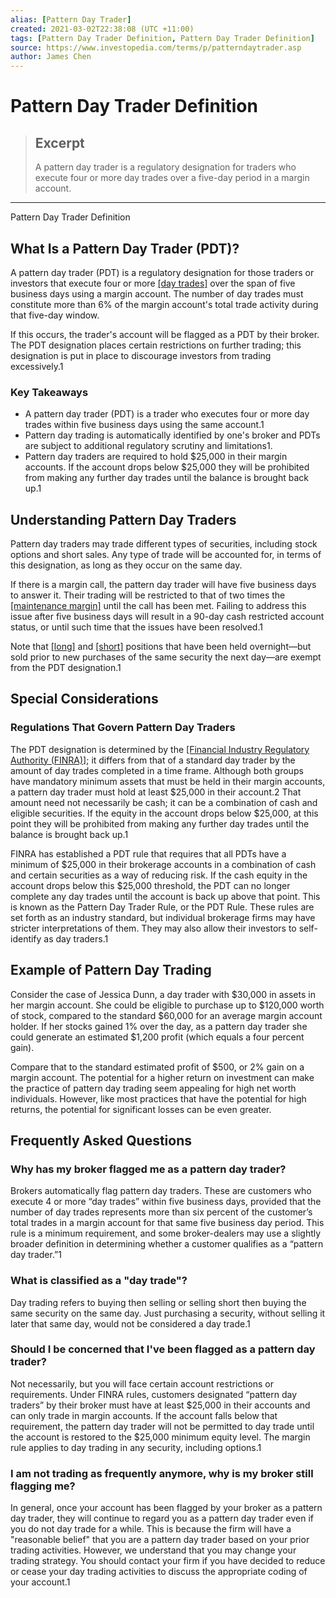 ```yaml
---
alias: [Pattern Day Trader]
created: 2021-03-02T22:38:08 (UTC +11:00)
tags: [Pattern Day Trader Definition, Pattern Day Trader Definition]
source: https://www.investopedia.com/terms/p/patterndaytrader.asp
author: James Chen
---
```


# Pattern Day Trader Definition

> ## Excerpt
> A pattern day trader is a regulatory designation for traders who execute four or more day trades over a five-day period in a margin account.

---

Pattern Day Trader Definition
## What Is a Pattern Day Trader (PDT)?

A pattern day trader (PDT) is a regulatory designation for those traders or investors that execute four or more [[day trades]](https://www.investopedia.com/terms/d/daytrader.asp) over the span of five business days using a margin account. The number of day trades must constitute more than 6% of the margin account's total trade activity during that five-day window.

If this occurs, the trader's account will be flagged as a PDT by their broker. The PDT designation places certain restrictions on further trading; this designation is put in place to discourage investors from trading excessively.1

### Key Takeaways

-   A pattern day trader (PDT) is a trader who executes four or more day trades within five business days using the same account.1
-   Pattern day trading is automatically identified by one's broker and PDTs are subject to additional regulatory scrutiny and limitations1.
-   Pattern day traders are required to hold $25,000 in their margin accounts. If the account drops below $25,000 they will be prohibited from making any further day trades until the balance is brought back up.1

## Understanding Pattern Day Traders

Pattern day traders may trade different types of securities, including stock options and short sales. Any type of trade will be accounted for, in terms of this designation, as long as they occur on the same day.

If there is a margin call, the pattern day trader will have five business days to answer it. Their trading will be restricted to that of two times the [[maintenance margin]](https://www.investopedia.com/terms/m/maintenancemargin.asp) until the call has been met. Failing to address this issue after five business days will result in a 90-day cash restricted account status, or until such time that the issues have been resolved.1

Note that [[long]](https://www.investopedia.com/terms/l/long.asp) and [[short]](https://www.investopedia.com/terms/s/short.asp) positions that have been held overnight—but sold prior to new purchases of the same security the next day—are exempt from the PDT designation.1

## Special Considerations

### Regulations That Govern Pattern Day Traders

The PDT designation is determined by the [[Financial Industry Regulatory Authority (FINRA)]](https://www.investopedia.com/terms/f/finra.asp); it differs from that of a standard day trader by the amount of day trades completed in a time frame. Although both groups have mandatory minimum assets that must be held in their margin accounts, a pattern day trader must hold at least $25,000 in their account.2 That amount need not necessarily be cash; it can be a combination of cash and eligible securities. If the equity in the account drops below $25,000, at this point they will be prohibited from making any further day trades until the balance is brought back up.1

FINRA has established a PDT rule that requires that all PDTs have a minimum of $25,000 in their brokerage accounts in a combination of cash and certain securities as a way of reducing risk. If the cash equity in the account drops below this $25,000 threshold, the PDT can no longer complete any day trades until the account is back up above that point. This is known as the Pattern Day Trader Rule, or the PDT Rule. These rules are set forth as an industry standard, but individual brokerage firms may have stricter interpretations of them. They may also allow their investors to self-identify as day traders.1

## Example of Pattern Day Trading

Consider the case of Jessica Dunn, a day trader with $30,000 in assets in her margin account. She could be eligible to purchase up to $120,000 worth of stock, compared to the standard $60,000 for an average margin account holder. If her stocks gained 1% over the day, as a pattern day trader she could generate an estimated $1,200 profit (which equals a four percent gain).

Compare that to the standard estimated profit of $500, or 2% gain on a margin account. The potential for a higher return on investment can make the practice of pattern day trading seem appealing for high net worth individuals. However, like most practices that have the potential for high returns, the potential for significant losses can be even greater.

## Frequently Asked Questions

### Why has my broker flagged me as a pattern day trader?

Brokers automatically flag pattern day traders. These are customers who execute 4 or more “day trades” within five business days, provided that the number of day trades represents more than six percent of the customer’s total trades in a margin account for that same five business day period. This rule is a minimum requirement, and some broker-dealers may use a slightly broader definition in determining whether a customer qualifies as a “pattern day trader.”1 

### What is classified as a "day trade"?

Day trading refers to buying then selling or selling short then buying the same security on the same day. Just purchasing a security, without selling it later that same day, would not be considered a day trade.1

### Should I be concerned that I've been flagged as a pattern day trader?

Not necessarily, but you will face certain account restrictions or requirements. Under FINRA rules, customers designated “pattern day traders” by their broker must have at least $25,000 in their accounts and can only trade in margin accounts. If the account falls below that requirement, the pattern day trader will not be permitted to day trade until the account is restored to the $25,000 minimum equity level. The margin rule applies to day trading in any security, including options.1

### I am not trading as frequently anymore, why is my broker still flagging me?

In general, once your account has been flagged by your broker as a pattern day trader, they will continue to regard you as a pattern day trader even if you do not day trade for a while. This is because the firm will have a "reasonable belief" that you are a pattern day trader based on your prior trading activities. However, we understand that you may change your trading strategy. You should contact your firm if you have decided to reduce or cease your day trading activities to discuss the appropriate coding of your account.1
